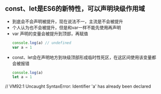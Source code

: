 ## const、let是ES6的新特性，可以声明块级作用域
+ 到底会不会声明被提升，现在说法不一，主流是不会被提升
+ 个人认为也不会被提升，但是和var一样不能先使用再声明
+ var 声明的变量会被提升到顶部，再赋值
   ```javascript
   console.log(a) // undefined
   var a = 1
   ```
 + const、let会在声明地方到块级顶部形成临时性死区，在这区间使用该变量都会被报错
   ```javascript
   console.log(a)
   let a = 1
  // VM92:1 Uncaught SyntaxError: Identifier 'a' has already been declared
  ```
